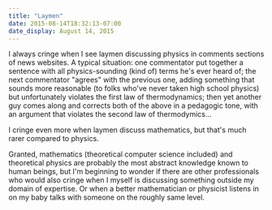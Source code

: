 ```yaml
---
title: "Laymen"
date: 2015-08-14T18:32:13-07:00
date_display: August 14, 2015
---
```

I always cringe when I see laymen discussing physics in comments sections of news websites. A typical situation: one commentator put together a sentence with all physics-sounding (kind of) terms he's ever heard of; the next commentator "agrees" with the previous one, adding something that sounds more reasonable (to folks who've never taken high school physics) but unfortunately violates the first law of thermodynamics; then yet another guy comes along and corrects both of the above in a pedagogic tone, with an argument that violates the second law of thermodymics...

I cringe even more when laymen discuss mathematics, but that's much rarer compared to physics.

Granted, mathematics (theoretical computer science included) and theoretical physics are probably the most abstract knowledge known to human beings, but I'm beginning to wonder if there are other professionals who would also cringe when I myself is discussing something outside my domain of expertise. Or when a better mathematician or physicist listens in on my baby talks with someone on the roughly same level.
